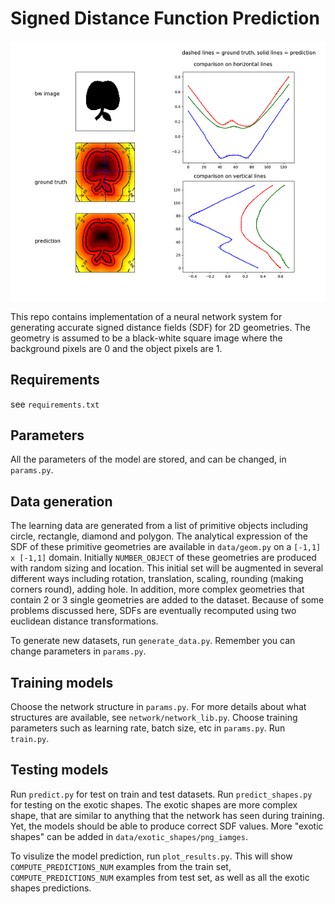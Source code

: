 # Signed Distance Function Prediction
![](apple.png)

This repo contains implementation of a neural network system for generating accurate signed distance fields (SDF) for 2D geometries. The geometry is assumed to be a black-white square image where the background pixels are 0 and the object pixels are 1. 

## Requirements
see `requirements.txt`

## Parameters
All the parameters of the model are stored, and can be changed, in `params.py`. 

## Data generation  
The learning data are generated from a list of primitive objects including circle, rectangle, diamond and polygon. The analytical expression of the SDF of these primitive geometries are available in `data/geom.py` on a `[-1,1] x [-1,1]` domain. Initially `NUMBER_OBJECT` of these geometries are produced with random sizing and location. This initial set will be augmented in several different ways including  rotation, translation, scaling, rounding (making corners round), adding hole. In addition, more complex geometries that contain 2 or 3 single geometries are added to the dataset. Because of some problems discussed here, SDFs are eventually recomputed using two euclidean distance transformations. 

To generate new datasets, run `generate_data.py`. Remember you can change parameters  in `params.py`.

## Training models
Choose the network structure in `params.py`. For more details about what structures are available, see `network/network_lib.py`. Choose training parameters such as learning rate, batch size, etc in `params.py`. Run `train.py`.

## Testing models
Run `predict.py` for test on train and test datasets. Run `predict_shapes.py` for testing on the exotic shapes. The exotic shapes are more complex shape, that are similar to anything that the network has seen during training. Yet, the models should be able to produce correct SDF values. More "exotic shapes" can be added in `data/exotic_shapes/png_iamges`.

To visulize the model prediction, run `plot_results.py`. This will show `COMPUTE_PREDICTIONS_NUM` examples from the train set, `COMPUTE_PREDICTIONS_NUM` examples from test set, as well as all the exotic shapes predictions. 
